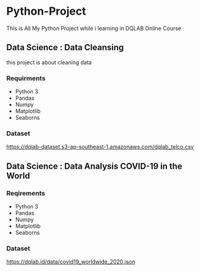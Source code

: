 # Python-Project
This is All My Python Project while i learning in DQLAB Online Course

## Data Science : Data Cleansing
this project is about cleaning data

### Requirments
* Python 3
* Pandas
* Numpy
* Matplotlib
* Seaborns

### Dataset
https://dqlab-dataset.s3-ap-southeast-1.amazonaws.com/dqlab_telco.csv

## Data Science : Data Analysis COVID-19 in the World

### Reqirements
* Python 3
* Pandas
* Numpy
* Matplotlib
* Seaborns

### Dataset
https://dqlab.id/data/covid19_worldwide_2020.json
